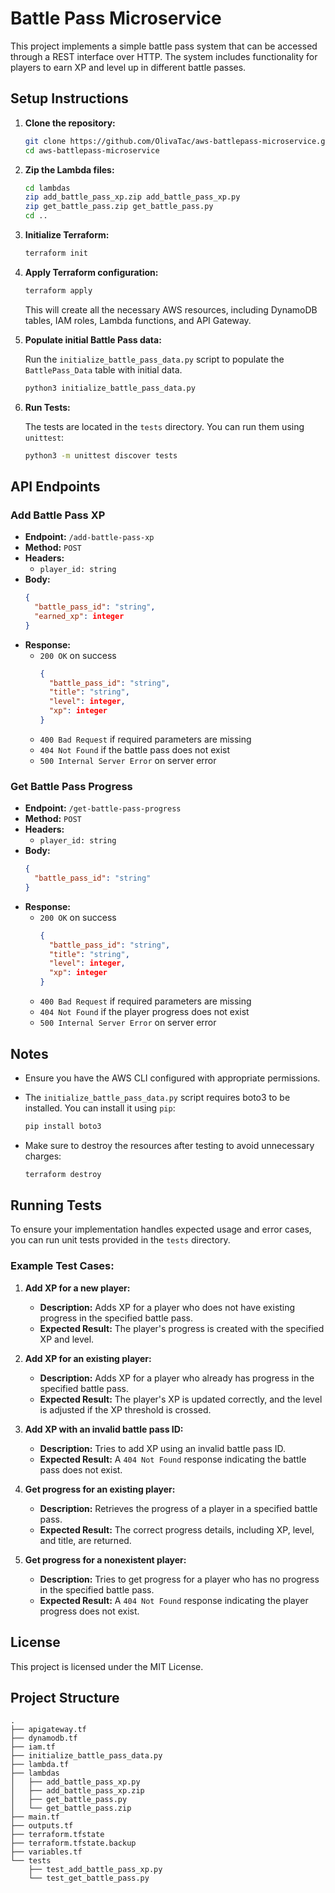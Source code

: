 # Battle Pass Microservice

This project implements a simple battle pass system that can be accessed through a REST interface over HTTP. The system includes functionality for players to earn XP and level up in different battle passes.

## Setup Instructions

1. **Clone the repository:**

    ```bash
    git clone https://github.com/OlivaTac/aws-battlepass-microservice.git
    cd aws-battlepass-microservice
    ```

2. **Zip the Lambda files:**

    ```bash
    cd lambdas
    zip add_battle_pass_xp.zip add_battle_pass_xp.py
    zip get_battle_pass.zip get_battle_pass.py
    cd ..

    ```

3. **Initialize Terraform:**

    ```bash
    terraform init
    ```

4. **Apply Terraform configuration:**

    ```bash
    terraform apply
    ```

    This will create all the necessary AWS resources, including DynamoDB tables, IAM roles, Lambda functions, and API Gateway.

5. **Populate initial Battle Pass data:**

    Run the `initialize_battle_pass_data.py` script to populate the `BattlePass_Data` table with initial data.

    ```bash
    python3 initialize_battle_pass_data.py
    ```

6. **Run Tests:**

    The tests are located in the `tests` directory. You can run them using `unittest`:

    ```bash
    python3 -m unittest discover tests
    ```

## API Endpoints

### Add Battle Pass XP

- **Endpoint:** `/add-battle-pass-xp`
- **Method:** `POST`
- **Headers:**
  - `player_id: string`
- **Body:**
    ```json
    {
      "battle_pass_id": "string",
      "earned_xp": integer
    }
    ```
- **Response:**
    - `200 OK` on success
      ```json
      {
        "battle_pass_id": "string",
        "title": "string",
        "level": integer,
        "xp": integer
      }
      ```
    - `400 Bad Request` if required parameters are missing
    - `404 Not Found` if the battle pass does not exist
    - `500 Internal Server Error` on server error

### Get Battle Pass Progress

- **Endpoint:** `/get-battle-pass-progress`
- **Method:** `POST`
- **Headers:**
  - `player_id: string`
- **Body:**
    ```json
    {
      "battle_pass_id": "string"
    }
    ```
- **Response:**
    - `200 OK` on success
      ```json
      {
        "battle_pass_id": "string",
        "title": "string",
        "level": integer,
        "xp": integer
      }
      ```
    - `400 Bad Request` if required parameters are missing
    - `404 Not Found` if the player progress does not exist
    - `500 Internal Server Error` on server error

## Notes

- Ensure you have the AWS CLI configured with appropriate permissions.
- The `initialize_battle_pass_data.py` script requires boto3 to be installed. You can install it using `pip`:

    ```bash
    pip install boto3
    ```

- Make sure to destroy the resources after testing to avoid unnecessary charges:

    ```bash
    terraform destroy
    ```

## Running Tests

To ensure your implementation handles expected usage and error cases, you can run unit tests provided in the `tests` directory.

### Example Test Cases:

1. **Add XP for a new player:**

    - **Description:** Adds XP for a player who does not have existing progress in the specified battle pass.
    - **Expected Result:** The player's progress is created with the specified XP and level.

2. **Add XP for an existing player:**

    - **Description:** Adds XP for a player who already has progress in the specified battle pass.
    - **Expected Result:** The player's XP is updated correctly, and the level is adjusted if the XP threshold is crossed.

3. **Add XP with an invalid battle pass ID:**

    - **Description:** Tries to add XP using an invalid battle pass ID.
    - **Expected Result:** A `404 Not Found` response indicating the battle pass does not exist.

4. **Get progress for an existing player:**

    - **Description:** Retrieves the progress of a player in a specified battle pass.
    - **Expected Result:** The correct progress details, including XP, level, and title, are returned.

5. **Get progress for a nonexistent player:**

    - **Description:** Tries to get progress for a player who has no progress in the specified battle pass.
    - **Expected Result:** A `404 Not Found` response indicating the player progress does not exist.

## License

This project is licensed under the MIT License.

## Project Structure

```plaintext
.
├── apigateway.tf
├── dynamodb.tf
├── iam.tf
├── initialize_battle_pass_data.py
├── lambda.tf
├── lambdas
│   ├── add_battle_pass_xp.py
│   ├── add_battle_pass_xp.zip
│   ├── get_battle_pass.py
│   └── get_battle_pass.zip
├── main.tf
├── outputs.tf
├── terraform.tfstate
├── terraform.tfstate.backup
├── variables.tf
└── tests
    ├── test_add_battle_pass_xp.py
    └── test_get_battle_pass.py
